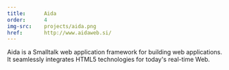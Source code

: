 ```yaml
---
title:      Aida
order:      4
img-src:    projects/aida.png
href:       http://www.aidaweb.si/
---
```

Aida is a Smalltalk web application framework for building web applications. It seamlessly integrates HTML5 technologies for today's real-time Web.
